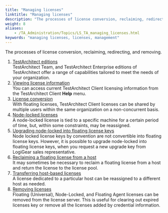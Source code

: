 ```yaml
--- 
title: "Managing licenses"
linktitle: "Managing licenses"
description: "The processes of license conversion, reclaiming, redirecting, and removing."
weight: 8
aliases: 
    - /TA_Administration/Topics/LS_TA_managing_licenses.html
keywords: "managing licenses, licenses, management"
---
```


The processes of license conversion, reclaiming, redirecting, and removing.

1.  [TestArchitect editions](/administration-guide/license-server/managing-licenses/testarchitect-editions)  
TestArchitect Team, and TestArchitect Enterprise editions of TestArchitect offer a range of capabilities tailored to meet the needs of your organization.
2.  [Viewing license information](/administration-guide/license-server/managing-licenses/viewing-license-information)  
You can access current TestArchitect Client licensing information from the TestArchitect Client **Help** menu.
3.  [License conversion](/administration-guide/license-server/managing-licenses/license-conversion/)  
With floating licenses, TestArchitect Client licenses can be shared by multiple users within the same organization on a non-concurrent basis.
4.  [Node-locked licenses](/administration-guide/license-server/managing-licenses/node-locked-licenses/)  
A node-locked license is tied to a specific machine for a certain period of time, but, within some constraints, may be reassigned.
5.  [Upgrading node-locked into floating license keys](/administration-guide/license-server/managing-licenses/upgrading-node-locked-into-floating-license-keys)  
Node locked license keys by convention are not convertible into floating license keys. However, it is possible to upgrade node-locked into floating license keys, when you request a new upgrade key from LogiGear sales representative.
6.  [Reclaiming a floating license from a host](/administration-guide/license-server/managing-licenses/reclaiming-a-floating-license-from-a-host)  
It may sometimes be necessary to reclaim a floating license from a host and return the license to the license pool.
7.  [Transferring host-based licenses](/administration-guide/license-server/managing-licenses/transferring-host-based-licenses)  
A license dedicated to a particular host can be reassigned to a different host as needed.
8.  [Removing licenses](/administration-guide/license-server/managing-licenses/removing-licenses)  
Floating \(Universal\), Node-Locked, and Floating Agent licenses can be removed from the license server. This is useful for clearing out expired licenses key or remove all the licenses added by credential information.




